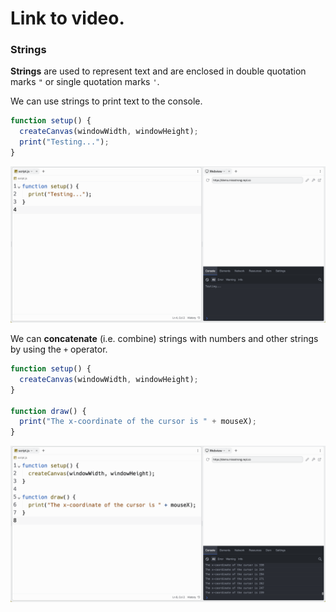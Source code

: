# Link to video.

### Strings

**Strings** are used to represent text and are enclosed in double quotation marks `"` or single quotation marks `'`. 

We can use strings to print text to the console.

```js
function setup() {
  createCanvas(windowWidth, windowHeight);
  print("Testing...");
}
```
![](../../Images/Testing.png)

We can **concatenate** (i.e. combine) strings with numbers and other strings by using the `+` operator.

```js
function setup() {
  createCanvas(windowWidth, windowHeight);
}

function draw() {
  print("The x-coordinate of the cursor is " + mouseX);
}
```

![](../../Images/Mouse_X.png)
